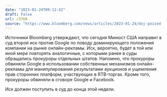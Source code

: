 ```yaml
---
date: "2023-01-24T09:12:42"
draft: False
url: /3768
source: "https://www.bloomberg.com/news/articles/2023-01-24/doj-poised-to-sue-google-over-digital-ad-market-dominance"
---
```


Источники Bloomberg утверждают, что сегодня Минюст США направит в суд второй иск против Google по поводу доминирующего положения компании на рынке онлайн-рекламы. Иск, вероятно, будет в той или иной мере повторять аналогичные, с которыми ранее в суды обращались прокуроры отдельных штатов. Напомню, что прокуроры обвиняли Google в использовании собственных механизмов онлайн-рекламы для манипулирования результатами аукционов и ущемления прав сторонних платформ, участвующих в RTB-торгах. Кроме того, прокуроры обвиняли в сговоре Google и Facebook. 

Иск должен поступить в суд до конца этой недели.
